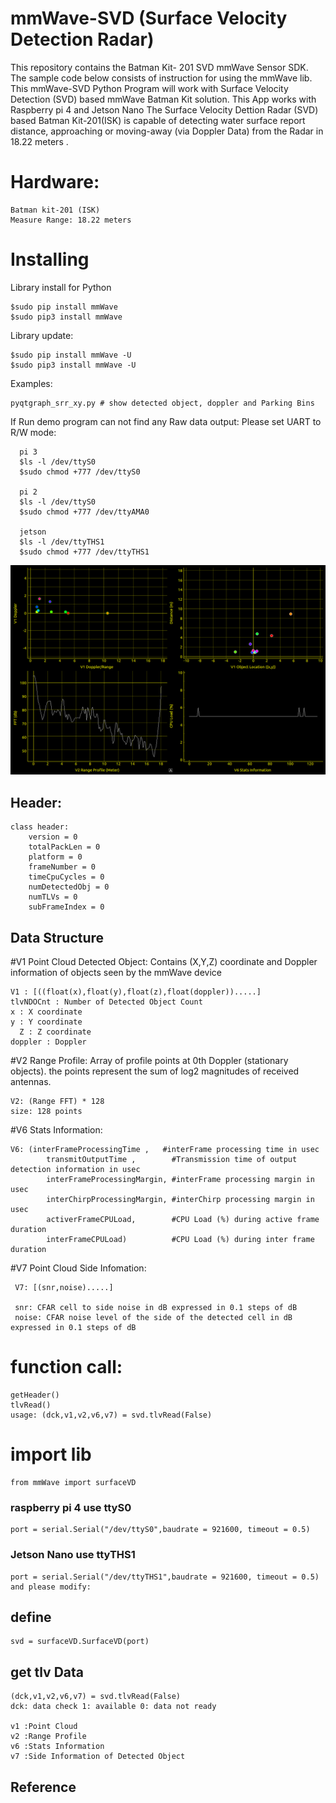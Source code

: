 # mmWave-SVD (Surface Velocity Detection Radar)
This repository contains the Batman Kit- 201 SVD mmWave Sensor SDK. 
The sample code below consists of instruction for using the mmWave lib.
This mmWave-SVD Python Program will work with Surface Velocity Detection (SVD) based mmWave Batman Kit solution.
This App works with Raspberry pi 4 and Jetson Nano
The Surface Velocity Dettion Radar (SVD) based Batman Kit-201(ISK)  is capable of detecting water surface report distance, approaching or moving-away 
(via Doppler Data) from the Radar in 18.22 meters .

# Hardware:
    Batman kit-201 (ISK)
    Measure Range: 18.22 meters
    
# Installing

Library install for Python

    $sudo pip install mmWave
    $sudo pip3 install mmWave

Library update:

    $sudo pip install mmWave -U
    $sudo pip3 install mmWave -U

Examples:

    pyqtgraph_srr_xy.py # show detected object, doppler and Parking Bins
    
If Run demo program can not find any Raw data output:
      Please set UART to R/W mode: 
      
      pi 3
      $ls -l /dev/ttyS0
      $sudo chmod +777 /dev/ttyS0
      
      pi 2 
      $ls -l /dev/ttyS0
      $sudo chmod +777 /dev/ttyAMA0
      
      jetson
      $ls -l /dev/ttyTHS1
      $sudo chmod +777 /dev/ttyTHS1
    
![MainMenu 1](https://github.com/bigheadG/imageDir/blob/master/svd.png)
    
## Header:

    class header:
        version = 0
        totalPackLen = 0
        platform = 0
        frameNumber = 0
        timeCpuCycles = 0
        numDetectedObj = 0
        numTLVs = 0
        subFrameIndex = 0

## Data Structure

#V1 Point Cloud Detected Object: Contains (X,Y,Z) coordinate and Doppler information of objects seen by the mmWave device
    
    V1 : [((float(x),float(y),float(z),float(doppler)).....]
	tlvNDOCnt : Number of Detected Object Count
	x : X coordinate 
	y : Y coordinate
      Z : Z coordinate 	
	doppler : Doppler
	
	
#V2 Range Profile: Array of profile points at 0th Doppler (stationary objects). the points represent the sum of log2 magnitudes of received antennas.
    
	V2: (Range FFT) * 128
	size: 128 points  


#V6 Stats Information:

	V6: (interFrameProcessingTime ,   #interFrame processing time in usec
            transmitOutputTime ,        #Transmission time of output detection information in usec
            interFrameProcessingMargin, #interFrame processing margin in usec
            interChirpProcessingMargin, #interChirp processing margin in usec
            activerFrameCPULoad,        #CPU Load (%) during active frame duration
            interFrameCPULoad)          #CPU Load (%) during inter frame duration
	
		
#V7 Point Cloud Side Infomation:
    
     V7: [(snr,noise).....]
     
     snr: CFAR cell to side noise in dB expressed in 0.1 steps of dB
     noise: CFAR noise level of the side of the detected cell in dB expressed in 0.1 steps of dB
			
# function call:
	 
	getHeader()
	tlvRead()
	usage: (dck,v1,v2,v6,v7) = svd.tlvRead(False)
		    

# import lib

    from mmWave import surfaceVD

  ### raspberry pi 4 use ttyS0
    port = serial.Serial("/dev/ttyS0",baudrate = 921600, timeout = 0.5)

    
  ### Jetson Nano use ttyTHS1
  	port = serial.Serial("/dev/ttyTHS1",baudrate = 921600, timeout = 0.5)
	and please modify: 
	

## define

    svd = surfaceVD.SurfaceVD(port)

## get tlv Data

    (dck,v1,v2,v6,v7) = svd.tlvRead(False)
    dck: data check 1: available 0: data not ready

    v1 :Point Cloud
    v2 :Range Profile
    v6 :Stats Information
    v7 :Side Information of Detected Object

## Reference



